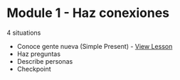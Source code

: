 # Module 1 - Haz conexiones 
4 situations
- Conoce gente nueva (Simple Present) - [View Lesson](https://github.com/jenneracostadiaz/course-english/blob/main/Elementary/Module%201/2.-%20Simple%20Present.md)
- Haz preguntas
- Describe personas
- Checkpoint
